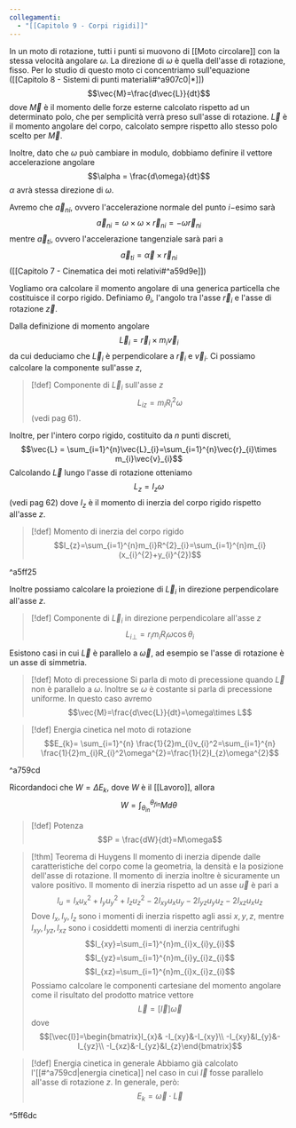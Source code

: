 ```yaml
---
collegamenti:
  - "[[Capitolo 9 - Corpi rigidi]]"
---
```

In un moto di rotazione, tutti i punti si muovono di [[Moto circolare]] con la stessa velocità angolare $\omega$. 
La direzione di $\omega$ è quella dell'asse di rotazione, fisso.
Per lo studio di questo moto ci concentriamo sull'equazione ([[Capitolo 8 - Sistemi di punti materiali#^a907c0|*]]) $$\vec{M}=\frac{d\vec{L}}{dt}$$
dove $\vec{M}$ è il momento delle forze esterne calcolato rispetto ad un determinato polo, che per semplicità verrà preso sull'asse di rotazione.
$\vec{L}$ è il momento angolare del corpo, calcolato sempre rispetto allo stesso polo scelto per $\vec{M}$.

Inoltre, dato che $\omega$ può cambiare in modulo, dobbiamo definire il vettore accelerazione angolare $$\alpha = \frac{d\omega}{dt}$$
$\alpha$ avrà stessa direzione di $\omega$.

Avremo che $\vec{a}_{ni}$, ovvero l'accelerazione normale del punto $i-$esimo sarà $$\vec{a}_{ni}=\omega \times \omega \times \vec{r}_{ni}=-\omega \vec{r}_{ni}$$
mentre $\vec{a}_{ti}$, ovvero l'accelerazione tangenziale sarà pari a
$$\vec{a}_{ti}=\vec{\alpha}\times \vec{r}_{ni}$$
([[Capitolo 7 - Cinematica dei moti relativi#^a59d9e]])


Vogliamo ora calcolare il momento angolare di una generica particella che costituisce il corpo rigido.
Definiamo $\theta_{i}$, l'angolo tra l'asse $\vec{r}_{i}$ e l'asse di rotazione $\vec{z}$.

Dalla definizione di momento angolare
$$\vec{L}_{i}=\vec{r}_{i}\times m_{i}\vec{v}_{i}$$
da cui deduciamo che $\vec{L}_{i}$ è perpendicolare a $\vec{r}_{i}$ e $\vec{v}_{i}$.
Ci possiamo calcolare la componente sull'asse $z$, 
>[!def] Componente di $\vec{L}_{i}$ sull'asse $z$
>$$L_{iz}=m_{i}R^{2}_{i}\omega$$ (vedi pag 61).

Inoltre, per l'intero corpo rigido, costituito da $n$ punti discreti, $$\vec{L} = \sum_{i=1}^{n}\vec{L}_{i}=\sum_{i=1}^{n}\vec{r}_{i}\times m_{i}\vec{v}_{i}$$
Calcolando $\vec{L}$ lungo l'asse di rotazione otteniamo
$$L_{z}=I_{z}\omega$$ (vedi pag 62)
dove $I_z$ è il momento di inerzia del corpo rigido rispetto all'asse $z$.
>[!def] Momento di inerzia del corpo rigido
>$$I_{z}=\sum_{i=1}^{n}m_{i}R^{2}_{i}=\sum_{i=1}^{n}m_{i}(x_{i}^{2}+y_{i}^{2})$$

^a5ff25

Inoltre possiamo calcolare la proiezione di $\vec{L}_{i}$ in direzione perpendicolare all'asse $z$.
>[!def] Componente di $\vec{L}_{i}$ in direzione perpendicolare all'asse $z$
$$L_{i\perp}=r_{i}m_{i}R_{i}\omega\cos\theta_{i}$$

Esistono casi in cui $\vec{L}$ è parallelo a $\vec{\omega}$, ad esempio se l'asse di rotazione è un asse di simmetria.

>[!def] Moto di precessione
>Si parla di moto di precessione quando $\vec{L}$ non è parallelo a $\omega$.
>Inoltre se $\omega$ è costante si parla di precessione uniforme. In questo caso avremo $$\vec{M}=\frac{d\vec{L}}{dt}=\omega\times L$$

 >[!def] Energia cinetica nel moto di rotazione
 >$$E_{k}= \sum_{i=1}^{n} \frac{1}{2}m_{i}v_{i}^2=\sum_{i=1}^{n} \frac{1}{2}m_{i}R_{i}^2\omega^{2}=\frac{1}{2}I_{z}\omega^{2}$$

^a759cd

Ricordandoci che $W=\Delta E_{k}$, dove $W$ è il [[Lavoro]], allora 
$$W=\int_{\theta_{in}}^{\theta_{fin}}Md\theta$$

>[!def] Potenza
>$$P = \frac{dW}{dt}=M\omega$$
>

>[!thm] Teorema di Huygens
>Il momento di inerzia dipende dalle caratteristiche del corpo come la geometria, la densità e la posizione dell'asse di rotazione.
>Il momento di inerzia inoltre è sicuramente un valore positivo.
>Il momento di inerzia rispetto ad un asse $\vec{u}$ è pari a 
>$$I_{u}=I_{x}u_{x}^{2}+I_{y}u_{y}^{2}+I_{z}u_{z}^{2}-2I_{xy}u_{x}u_{y}-2I_{yz}u_{y}u_{z}-2I_{xz}u_{x}u_{z}$$
>Dove $I_{x},I_{y},I_{z}$ sono i momenti di inerzia rispetto agli assi $x,y,z$, mentre $I_{xy},I_{yz},I_{xz}$ sono i cosiddetti momenti di inerzia centrifughi
>$$I_{xy}=\sum_{i=1}^{n}m_{i}x_{i}y_{i}$$
>$$I_{yz}=\sum_{i=1}^{n}m_{i}y_{i}z_{i}$$
>$$I_{xz}=\sum_{i=1}^{n}m_{i}x_{i}z_{i}$$
>Possiamo calcolare le componenti cartesiane del momento angolare come il risultato del prodotto matrice vettore $$\vec{L}=[\vec{I}]\vec{\omega}$$
>dove $$[\vec{I}]=\begin{bmatrix}I_{x}& -I_{xy}&-I_{xy}\\
-I_{xy}&I_{y}&-I_{yz}\\
-I_{xz}&-I_{yz}&I_{z}\end{bmatrix}$$
>

>[!def] Energia cinetica in generale
>Abbiamo  già calcolato l'[[#^a759cd|energia cinetica]] nel caso in cui $\vec{I}$ fosse parallelo all'asse di rotazione $z$. In generale, però:
>$$E_{k} = \vec{\omega}\cdot \vec{L}$$
>

^5ff6dc
